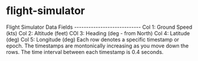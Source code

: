 # flight-simulator
Flight Simulator Data Fields ----------------------------  Col 1: Ground Speed (kts) Col 2: Altitude (feet) COl 3: Heading (deg - from North) Col 4: Latitude (deg) Col 5: Longitude (deg)  Each row denotes a specific timestamp or epoch.   The timestamps are montonically increasing as you move down the rows.   The time interval between each timestamp is 0.4 seconds.
